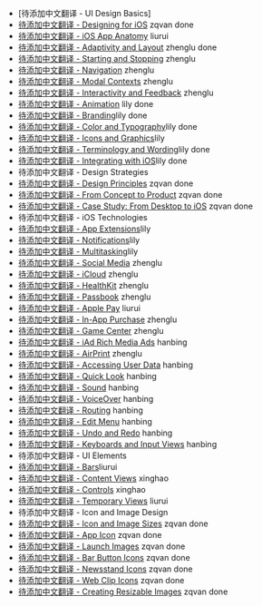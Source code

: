 - [待添加中文翻译 - UI Design Basics]
 - [待添加中文翻译 - Designing for iOS](designing-for-ios.md) zqvan done
 - [待添加中文翻译 - iOS App Anatomy](ios-app-anatomy.md) liurui
 - [待添加中文翻译 - Adaptivity and Layout](adaptivity-and-layout.md) zhenglu done
 - [待添加中文翻译 - Starting and Stopping](starting-and-stopping.md) zhenglu
 - [待添加中文翻译 - Navigation](navigation.md) zhenglu
 - [待添加中文翻译 - Modal Contexts](modal-contexts.md) zhenglu
 - [待添加中文翻译 - Interactivity and Feedback](interactivity-and-feedback.md) zhenglu
 - [待添加中文翻译 - Animation](animation.md) lily done
 - [待添加中文翻译 - Branding](branding.md)lily done
 - [待添加中文翻译 - Color and Typography](color-and-typography.md)lily done
 - [待添加中文翻译 - Icons and Graphics](icons-and-graphics.md)lily
 - [待添加中文翻译 - Terminology and Wording](terminology-and-wording.md)lily done
 - [待添加中文翻译 - Integrating with iOS](integrating-with-ios.md)lily done
- 待添加中文翻译 - Design Strategies
 - [待添加中文翻译 - Design Principles](design-principles.md) zqvan done
 - [待添加中文翻译 - From Concept to Product](from-concept-to-product.md) zqvan done
 - [待添加中文翻译 - Case Study: From Desktop to iOS](from-desktop-to-ios.md) zqvan done
- 待添加中文翻译 - iOS Technologies
 - [待添加中文翻译 - App Extensions](extensions.md)lily
 - [待添加中文翻译 - Notifications](notifications.md)lily
 - [待添加中文翻译 - Multitasking](multitasking.md)lily
 - [待添加中文翻译 - Social Media](social-media.md) zhenglu
 - [待添加中文翻译 - iCloud](icloud.md) zhenglu
 - [待添加中文翻译 - HealthKit](healthkit.md) zhenglu
 - [待添加中文翻译 - Passbook](passbook.md) zhenglu
 - [待添加中文翻译 - Apple Pay](apple-pay.md) liurui
 - [待添加中文翻译 - In-App Purchase](in-app-purchase.md) zhenglu
 - [待添加中文翻译 - Game Center](game-center.md) zhenglu
 - [待添加中文翻译 - iAd Rich Media Ads](iad-rich-media-ads.md) hanbing
 - [待添加中文翻译 - AirPrint](airprint.md) zhenglu
 - [待添加中文翻译 - Accessing User Data](accessing-user-data.md) hanbing
 - [待添加中文翻译 - Quick Look](quick-look.md) hanbing
 - [待添加中文翻译 - Sound](sound.md) hanbing
 - [待添加中文翻译 - VoiceOver](voiceover.md) hanbing
 - [待添加中文翻译 - Routing](routing.md) hanbing
 - [待添加中文翻译 - Edit Menu](edit-menu.md) hanbing
 - [待添加中文翻译 - Undo and Redo](undo-and-redo.md) hanbing
 - [待添加中文翻译 - Keyboards and Input Views](keyboards-and-input-views.md) hanbing
- 待添加中文翻译 - UI Elements
 - [待添加中文翻译 - Bars](bars.md)liurui
 - [待添加中文翻译 - Content Views](content-views.md) xinghao
 - [待添加中文翻译 - Controls](controls.md) xinghao
 - [待添加中文翻译 - Temporary Views](temporary-views.md) liurui
- 待添加中文翻译 - Icon and Image Design
 - [待添加中文翻译 - Icon and Image Sizes](icon-and-image-sizes.md) zqvan done
 - [待添加中文翻译 - App Icon](app-icon.md) zqvan done
 - [待添加中文翻译 - Launch Images](launch-images.md) zqvan done
 - [待添加中文翻译 - Bar Button Icons](bar-button-icons.md) zqvan done
 - [待添加中文翻译 - Newsstand Icons](newsstand-icons.md) zqvan done
 - [待添加中文翻译 - Web Clip Icons](web-clip-icons.md) zqvan done
 - [待添加中文翻译 - Creating Resizable Images](creating-resizable-images.md) zqvan done
